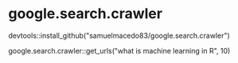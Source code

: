 # google.search.crawler

devtools::install_github("samuelmacedo83/google.search.crawler") 

google.search.crawler::get_urls("what is machine learning in R", 10)
